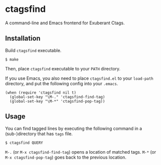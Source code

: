 # ctagsfind

A command-line and Emacs frontend for Exuberant Ctags.

## Installation

Build `ctagsfind` executable.

```
$ make
```

Then, place `ctagsfind` executable to your `PATH` directory.

If you use Emacs, you also need to place `ctagsfind.el` to your
`load-path` directory, and put the following config into your
`.emacs`.

```Lisp
(when (require 'ctagsfind nil t)
  (global-set-key "\M-." 'ctagsfind-find-tag)
  (global-set-key "\M-*" 'ctagsfind-pop-tag))
```

## Usage

You can find tagged lines by executing the following command in a
(sub-)directory that has `tags` file.

```
$ ctagsfind QUERY
```

`M-.` (or `M-x ctagsfind-find-tag`) opens a location of matched tags.
`M-*` (or `M-x ctagsfind-pop-tag`) goes back to the previous location.
